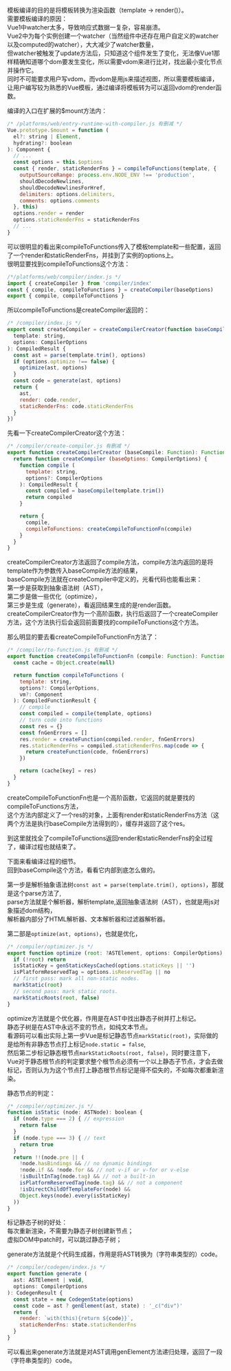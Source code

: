 模板编译的目的是将模板转换为渲染函数（template -> render()）。</br>
需要模板编译的原因：</br>
Vue1中watcher太多，导致响应式数据一复杂，容易崩溃。</br>
Vue2中为每个实例创建一个watcher（当然组件中还存在用户自定义的watcher以及computed的watcher），大大减少了watcher数量，</br>
但watcher被触发了update方法后，只知道这个组件发生了变化，无法像Vue1那样精确知道哪个dom要发生变化，所以需要vdom来进行比对，找出最小变化节点并操作它。</br>
同时不可能要求用户写vdom，而vdom是用js来描述视图，所以需要模板编译，让用户编写较为熟悉的Vue模板，通过编译将模板转为可以返回vdom的render函数。

编译的入口在扩展的$mount方法内：

```javascript
/* /platforms/web/entry-runtime-with-compiler.js 有删减 */
Vue.prototype.$mount = function (
  el?: string | Element,
  hydrating?: boolean
): Component {
  // ...
  const options = this.$options
  const { render, staticRenderFns } = compileToFunctions(template, {
    outputSourceRange: process.env.NODE_ENV !== 'production',
    shouldDecodeNewlines,
    shouldDecodeNewlinesForHref,
    delimiters: options.delimiters,
    comments: options.comments
  }, this)
  options.render = render
  options.staticRenderFns = staticRenderFns
  // ...
}
```

可以很明显的看出来compileToFunctions传入了模板template和一些配置，返回了一个render和staticRenderFns，并挂到了实例的options上。</br>
很明显要找到compileToFunctions这个方法：

```javascript
/*/platforms/web/compiler/index.js */
import { createCompiler } from 'compiler/index'
const { compile, compileToFunctions } = createCompiler(baseOptions)
export { compile, compileToFunctions }
```

所以compileToFunctions是createCompiler返回的：

```javascript
/* /compiler/index.js */
export const createCompiler = createCompilerCreator(function baseCompile (
  template: string,
  options: CompilerOptions
): CompiledResult {
  const ast = parse(template.trim(), options)
  if (options.optimize !== false) {
    optimize(ast, options)
  }
  const code = generate(ast, options)
  return {
    ast,
    render: code.render,
    staticRenderFns: code.staticRenderFns
  }
})
```

先看一下createCompilerCreator这个方法：
```javascript
/* /compiler/create-compiler.js 有删减 */
export function createCompilerCreator (baseCompile: Function): Function {
  return function createCompiler (baseOptions: CompilerOptions) {
    function compile (
      template: string,
      options?: CompilerOptions
    ): CompiledResult {
      const compiled = baseCompile(template.trim())
      return compiled
    }

    return {
      compile,
      compileToFunctions: createCompileToFunctionFn(compile)
    }
  }
}
```

createCompilerCreator方法返回了compile方法，compile方法内返回的是将template作为参数传入baseCompile方法的结果，</br>
baseCompile方法就在createCompiler中定义的，光看代码也能看出来：</br>
第一步是获取到抽象语法树（AST），</br>
第二步是做一些优化（optimize），</br>
第三步是生成（generate），看返回结果生成的是render函数。</br>
createCompilerCreator作为一个高阶函数，执行后返回了一个createCompiler方法，这个方法执行后会返回前面要找的compileToFunctions这个方法。</br>

那么明显的要去看createCompileToFunctionFn方法了：

```javascript
/* /compiler/to-function.js 有删减 */
export function createCompileToFunctionFn (compile: Function): Function {
  const cache = Object.create(null)

  return function compileToFunctions (
    template: string,
    options?: CompilerOptions,
    vm?: Component
  ): CompiledFunctionResult {
    // compile
    const compiled = compile(template, options)
    // turn code into functions
    const res = {}
    const fnGenErrors = []
    res.render = createFunction(compiled.render, fnGenErrors)
    res.staticRenderFns = compiled.staticRenderFns.map(code => {
      return createFunction(code, fnGenErrors)
    })

    return (cache[key] = res)
  }
}
```
createCompileToFunctionFn也是一个高阶函数，它返回的就是要找的compileToFunctions方法，</br>
这个方法内部定义了一个res的对象，上面有render和staticRenderFns方法（这两个方法是执行baseCompile方法得到的），缓存并返回了这个res。</br>

到这里就找全了compileToFunctions返回render和staticRenderFns的全过程了，编译过程也就结束了。

下面来看编译过程的细节。</br>
回到baseCompile这个方法，看看它内部到底怎么做的。

第一步是解析抽象语法树`const ast = parse(template.trim(), options)`，那就是这个parse方法了,</br>
parse方法就是个解析器，解析template,返回抽象语法树（AST），也就是用js对象描述dom结构，</br>
解析器内部分了HTML解析器、⽂本解析器和过滤器解析器。

第二部是`optimize(ast, options)`，也就是优化，</br>

```javascript
/* /compiler/optimizer.js */
export function optimize (root: ?ASTElement, options: CompilerOptions) {
  if (!root) return
  isStaticKey = genStaticKeysCached(options.staticKeys || '')
  isPlatformReservedTag = options.isReservedTag || no
  // first pass: mark all non-static nodes.
  markStatic(root)
  // second pass: mark static roots.
  markStaticRoots(root, false)
}
```

optimize方法就是个优化器，作用是在AST中找出静态⼦树并打上标记。</br>
静态⼦树是在AST中永远不变的节点，如纯⽂本节点。</br>
看源码可以看出实际上第一步Vue是标记静态节点`markStatic(root)`，实际做的是给所有非静态节点打上标记`node.static = false`,</br>
然后第二步标记静态根节点`markStaticRoots(root, false)`，同时要注意下，Vue对于静态根节点的判定要求整个根节点必须有一个以上静态子节点，才会去做标记，否则认为为这个节点打上静态根节点标记是得不偿失的，不如每次都重新渲染。</br>

静态节点的判定：

```javascript
/* /compiler/optimizer.js */
function isStatic (node: ASTNode): boolean {
  if (node.type === 2) { // expression
    return false
  }
  if (node.type === 3) { // text
    return true
  }
  return !!(node.pre || (
    !node.hasBindings && // no dynamic bindings
    !node.if && !node.for && // not v-if or v-for or v-else
    !isBuiltInTag(node.tag) && // not a built-in
    isPlatformReservedTag(node.tag) && // not a component
    !isDirectChildOfTemplateFor(node) &&
    Object.keys(node).every(isStaticKey)
  ))
}
```

标记静态⼦树的好处：</br>
每次重新渲染，不需要为静态⼦树创建新节点；</br>
虚拟DOM中patch时，可以跳过静态⼦树；</br>

generate方法就是个代码生成器，作用是将AST转换为（字符串类型的）code。

```javascript
/* /compiler/codegen/index.js */
export function generate (
  ast: ASTElement | void,
  options: CompilerOptions
): CodegenResult {
  const state = new CodegenState(options)
  const code = ast ? genElement(ast, state) : '_c("div")'
  return {
    render: `with(this){return ${code}}`,
    staticRenderFns: state.staticRenderFns
  }
}
```

可以看出来generate方法就是对AST调用genElement方法递归处理，返回了一段（字符串类型的）code。